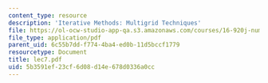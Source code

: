 ```yaml
---
content_type: resource
description: 'Iterative Methods: Multigrid Techniques'
file: https://ol-ocw-studio-app-qa.s3.amazonaws.com/courses/16-920j-numerical-methods-for-partial-differential-equations-sma-5212-spring-2003/5b3591ef23cf6d08d14e678d0336a0cc_lec7.pdf
file_type: application/pdf
parent_uid: 6c55b7dd-f774-4ba4-ed0b-11d5bccf1779
resourcetype: Document
title: lec7.pdf
uid: 5b3591ef-23cf-6d08-d14e-678d0336a0cc
---
```


